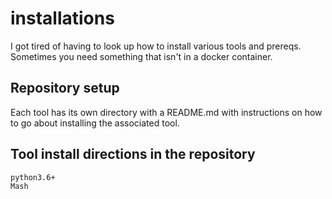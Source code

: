 # installations
I got tired of having to look up how to install various tools and prereqs. Sometimes you need something that isn't in a docker container.

## Repository setup
Each tool has its own directory with a README.md with instructions on how to go about installing the associated tool. 

## Tool install directions in the repository


```
python3.6+
Mash
```
